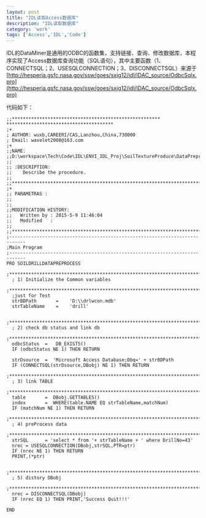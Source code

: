 ```yaml
---
layout: post
title: "IDL读取Access数据库"
description: "IDL读取数据库"
category: 'work'
tags: ['Access','IDL','Code']
---
```


IDL的DataMiner是通用的ODBC的函数集，支持链接、查询、修改数据库，本程序实现了Access数据库查询功能（SQL语句），其中主要函数（1、CONNECTSQL；2、USESQLCONNECTION；3、DISCONNECTSQL）来源于[http://hesperia.gsfc.nasa.gov/ssw/goes/sxig12/idl/IDAC_source/OdbcSqlx.pro](http://hesperia.gsfc.nasa.gov/ssw/goes/sxig12/idl/IDAC_source/OdbcSqlx.pro)

<!--more-->

代码如下：

    ;;******************************************************     ***************************************
    ;+
    ; AUTHOR: wuxb,CAREERI/CAS,Lanzhou,China,730000
    ; Email: wavelet2008@163.com
    ;+
    ;;NAME:
    ;;D:\workspace\Tech\Code\IDL\ENVI_IDL_Proj\SoilTextureProduce\DataPreprocessing\SoilDirllDataPreprocess.pro
    ;;
    ;; :DESCRIPTION:
    ;;    Describe the procedure.
    ;;
    ;;*********************************************************************************************
    ;+
    ;; PARAMETRAS :
    ;;
    ;;
    ;;MODIFICATION HISTORY:
    ;;   Written by : 2015-5-9 11:46:04
    ;;   Modified   : 
    ;;
    ;;*********************************************************************************************
    ;----------------------------------------------------------------------------
    ;Main Program
    ;----------------------------------------------------------------------------
    PRO SOILDRILLDATAPREPROCESS
      ;**************************************************************************
      ; 1) Initialize the Common variables
      ;**************************************************************************
      ;just for Test
      strBDPath       =    'D:\\drlwcon.mdb'
      strTableName    =    'drill'

      ;**************************************************************************
      ; 2) check db status and link db
      ;**************************************************************************
      odbcStatus  =   DB_EXISTS()
      IF (odbcStatus NE 1) THEN RETURN

      strDsource  =  'Microsoft Access Database;Dbq=' + strBDPath
      IF (CONNECTSQL(strDsource,DBobj) NE 1) THEN RETURN
      ;**************************************************************************
      ; 3) link TABLE
      ;**************************************************************************
      table       =  DBobj.GETTABLES()
      index       =  WHERE(table.NAME EQ strTableName,matchNum)
      IF (matchNum NE 1) THEN RETURN
      ;**************************************************************************
      ; 4) preProcess data
      ;**************************************************************************
      strSQL      = 'select * from '+ strTableName + ' where DrillNo=43'
      nrec = USESQLCONNECTION(DBobj,strSQL,PTR=ptr)
      IF (nrec NE 1) THEN RETURN
      PRINT,(*ptr)
  
      ;**************************************************************************
      ; 5) distory DBobj
      ;**************************************************************************
      nrec = DISCONNECTSQL(DBobj)
      IF (nrec EQ 1) THEN PRINT,'Success Quit!!!'
  
    END